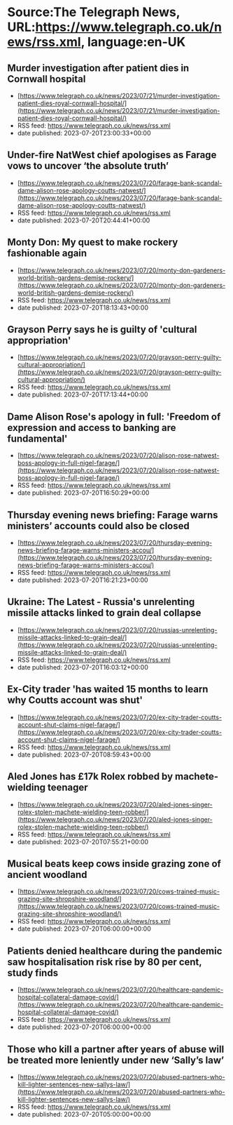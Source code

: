 # Source:The Telegraph News, URL:https://www.telegraph.co.uk/news/rss.xml, language:en-UK

## Murder investigation after patient dies in Cornwall hospital
 - [https://www.telegraph.co.uk/news/2023/07/21/murder-investigation-patient-dies-royal-cornwall-hospital/](https://www.telegraph.co.uk/news/2023/07/21/murder-investigation-patient-dies-royal-cornwall-hospital/)
 - RSS feed: https://www.telegraph.co.uk/news/rss.xml
 - date published: 2023-07-20T23:00:33+00:00



## Under-fire NatWest chief apologises as Farage vows to uncover ‘the absolute truth’
 - [https://www.telegraph.co.uk/news/2023/07/20/farage-bank-scandal-dame-alison-rose-apology-coutts-natwest/](https://www.telegraph.co.uk/news/2023/07/20/farage-bank-scandal-dame-alison-rose-apology-coutts-natwest/)
 - RSS feed: https://www.telegraph.co.uk/news/rss.xml
 - date published: 2023-07-20T20:44:41+00:00



## Monty Don: My quest to make rockery fashionable again
 - [https://www.telegraph.co.uk/news/2023/07/20/monty-don-gardeners-world-british-gardens-demise-rockery/](https://www.telegraph.co.uk/news/2023/07/20/monty-don-gardeners-world-british-gardens-demise-rockery/)
 - RSS feed: https://www.telegraph.co.uk/news/rss.xml
 - date published: 2023-07-20T18:13:43+00:00



## Grayson Perry says he is guilty of 'cultural appropriation'
 - [https://www.telegraph.co.uk/news/2023/07/20/grayson-perry-guilty-cultural-appropriation/](https://www.telegraph.co.uk/news/2023/07/20/grayson-perry-guilty-cultural-appropriation/)
 - RSS feed: https://www.telegraph.co.uk/news/rss.xml
 - date published: 2023-07-20T17:13:44+00:00



## Dame Alison Rose's apology in full: 'Freedom of expression and access to banking are fundamental'
 - [https://www.telegraph.co.uk/news/2023/07/20/alison-rose-natwest-boss-apology-in-full-nigel-farage/](https://www.telegraph.co.uk/news/2023/07/20/alison-rose-natwest-boss-apology-in-full-nigel-farage/)
 - RSS feed: https://www.telegraph.co.uk/news/rss.xml
 - date published: 2023-07-20T16:50:29+00:00



## Thursday evening news briefing: Farage warns ministers’ accounts could also be closed
 - [https://www.telegraph.co.uk/news/2023/07/20/thursday-evening-news-briefing-farage-warns-ministers-accou/](https://www.telegraph.co.uk/news/2023/07/20/thursday-evening-news-briefing-farage-warns-ministers-accou/)
 - RSS feed: https://www.telegraph.co.uk/news/rss.xml
 - date published: 2023-07-20T16:21:23+00:00



## Ukraine: The Latest - Russia's unrelenting missile attacks linked to grain deal collapse
 - [https://www.telegraph.co.uk/news/2023/07/20/russias-unrelenting-missile-attacks-linked-to-grain-deal/](https://www.telegraph.co.uk/news/2023/07/20/russias-unrelenting-missile-attacks-linked-to-grain-deal/)
 - RSS feed: https://www.telegraph.co.uk/news/rss.xml
 - date published: 2023-07-20T16:03:12+00:00



## Ex-City trader 'has waited 15 months to learn why Coutts account was shut'
 - [https://www.telegraph.co.uk/news/2023/07/20/ex-city-trader-coutts-account-shut-claims-nigel-farage/](https://www.telegraph.co.uk/news/2023/07/20/ex-city-trader-coutts-account-shut-claims-nigel-farage/)
 - RSS feed: https://www.telegraph.co.uk/news/rss.xml
 - date published: 2023-07-20T08:59:43+00:00



## Aled Jones has £17k Rolex robbed by machete-wielding teenager
 - [https://www.telegraph.co.uk/news/2023/07/20/aled-jones-singer-rolex-stolen-machete-wielding-teen-robber/](https://www.telegraph.co.uk/news/2023/07/20/aled-jones-singer-rolex-stolen-machete-wielding-teen-robber/)
 - RSS feed: https://www.telegraph.co.uk/news/rss.xml
 - date published: 2023-07-20T07:55:21+00:00



## Musical beats keep cows inside grazing zone of ancient woodland
 - [https://www.telegraph.co.uk/news/2023/07/20/cows-trained-music-grazing-site-shropshire-woodland/](https://www.telegraph.co.uk/news/2023/07/20/cows-trained-music-grazing-site-shropshire-woodland/)
 - RSS feed: https://www.telegraph.co.uk/news/rss.xml
 - date published: 2023-07-20T06:00:00+00:00



## Patients denied healthcare during the pandemic saw hospitalisation risk rise by 80 per cent, study finds
 - [https://www.telegraph.co.uk/news/2023/07/20/healthcare-pandemic-hospital-collateral-damage-covid/](https://www.telegraph.co.uk/news/2023/07/20/healthcare-pandemic-hospital-collateral-damage-covid/)
 - RSS feed: https://www.telegraph.co.uk/news/rss.xml
 - date published: 2023-07-20T06:00:00+00:00



## Those who kill a partner after years of abuse will be treated more leniently under new ‘Sally’s law’
 - [https://www.telegraph.co.uk/news/2023/07/20/abused-partners-who-kill-lighter-sentences-new-sallys-law/](https://www.telegraph.co.uk/news/2023/07/20/abused-partners-who-kill-lighter-sentences-new-sallys-law/)
 - RSS feed: https://www.telegraph.co.uk/news/rss.xml
 - date published: 2023-07-20T05:00:00+00:00



